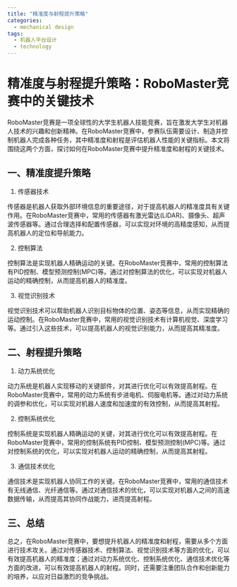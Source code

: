 ```yaml
---  
title: "精准度与射程提升策略"  
categories:  
  - mechanical design  
tags: 
  - 机器人平台设计 
  - technology  
---  
```


# 精准度与射程提升策略：RoboMaster竞赛中的关键技术

RoboMaster竞赛是一项全球性的大学生机器人技能竞赛，旨在激发大学生对机器人技术的兴趣和创新精神。在RoboMaster竞赛中，参赛队伍需要设计、制造并控制机器人完成各种任务，其中精准度和射程是评估机器人性能的关键指标。本文将围绕这两个方面，探讨如何在RoboMaster竞赛中提升精准度和射程的关键技术。

## 一、精准度提升策略

1. 传感器技术

传感器是机器人获取外部环境信息的重要途径，对于提高机器人的精准度具有关键作用。在RoboMaster竞赛中，常用的传感器有激光雷达(LiDAR)、摄像头、超声波传感器等。通过合理选择和配置传感器，可以实现对环境的高精度感知，从而提高机器人的定位和导航能力。

2. 控制算法

控制算法是实现机器人精确运动的关键。在RoboMaster竞赛中，常用的控制算法有PID控制、模型预测控制(MPC)等。通过对控制算法的优化，可以实现对机器人运动的精确控制，从而提高机器人的精准度。

3. 视觉识别技术

视觉识别技术可以帮助机器人识别目标物体的位置、姿态等信息，从而实现精确的运动控制。在RoboMaster竞赛中，常用的视觉识别技术有计算机视觉、深度学习等。通过引入这些技术，可以提高机器人的视觉识别能力，从而提高其精准度。

## 二、射程提升策略

1. 动力系统优化

动力系统是机器人实现移动的关键部件，对其进行优化可以有效提高射程。在RoboMaster竞赛中，常用的动力系统有步进电机、伺服电机等。通过对动力系统的调参和优化，可以实现对机器人速度和加速度的有效控制，从而提高其射程。

2. 控制系统优化

控制系统是实现机器人精确运动的关键，对其进行优化可以有效提高射程。在RoboMaster竞赛中，常用的控制系统有PID控制、模型预测控制(MPC)等。通过对控制系统的优化，可以实现对机器人运动的精确控制，从而提高其射程。

3. 通信技术优化

通信技术是实现机器人协同工作的关键。在RoboMaster竞赛中，常用的通信技术有无线通信、光纤通信等。通过对通信技术的优化，可以实现对机器人之间的高速数据传输，从而提高其协同作战能力，进而提高射程。

## 三、总结

总之，在RoboMaster竞赛中，要想提升机器人的精准度和射程，需要从多个方面进行技术攻关。通过对传感器技术、控制算法、视觉识别技术等方面的优化，可以有效提高机器人的精准度；通过对动力系统优化、控制系统优化、通信技术优化等方面的改进，可以有效提高机器人的射程。同时，还需要注重团队合作和创新能力的培养，以应对日益激烈的竞争挑战。 
